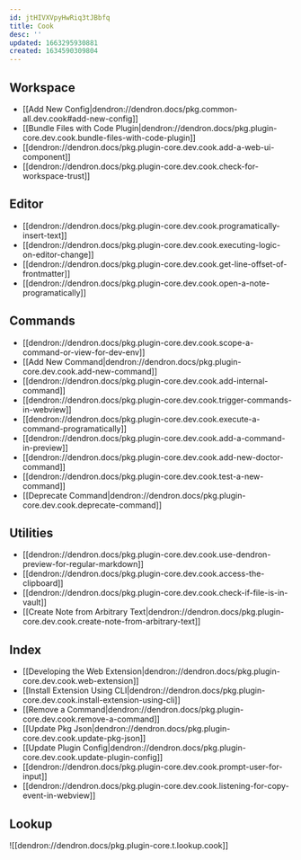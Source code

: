 ```yaml
---
id: jtHIVXVpyHwRiq3tJBbfq
title: Cook
desc: ''
updated: 1663295930881
created: 1634590309804
---
```


## Workspace

- [[Add New Config|dendron://dendron.docs/pkg.common-all.dev.cook#add-new-config]]
- [[Bundle Files with Code Plugin|dendron://dendron.docs/pkg.plugin-core.dev.cook.bundle-files-with-code-plugin]]
- [[dendron://dendron.docs/pkg.plugin-core.dev.cook.add-a-web-ui-component]]
- [[dendron://dendron.docs/pkg.plugin-core.dev.cook.check-for-workspace-trust]]

## Editor
- [[dendron://dendron.docs/pkg.plugin-core.dev.cook.programatically-insert-text]]
- [[dendron://dendron.docs/pkg.plugin-core.dev.cook.executing-logic-on-editor-change]]
- [[dendron://dendron.docs/pkg.plugin-core.dev.cook.get-line-offset-of-frontmatter]]
- [[dendron://dendron.docs/pkg.plugin-core.dev.cook.open-a-note-programatically]]

## Commands
- [[dendron://dendron.docs/pkg.plugin-core.dev.cook.scope-a-command-or-view-for-dev-env]]
- [[Add New Command|dendron://dendron.docs/pkg.plugin-core.dev.cook.add-new-command]]
- [[dendron://dendron.docs/pkg.plugin-core.dev.cook.add-internal-command]]
- [[dendron://dendron.docs/pkg.plugin-core.dev.cook.trigger-commands-in-webview]]
- [[dendron://dendron.docs/pkg.plugin-core.dev.cook.execute-a-command-programatically]]
- [[dendron://dendron.docs/pkg.plugin-core.dev.cook.add-a-command-in-preview]]
- [[dendron://dendron.docs/pkg.plugin-core.dev.cook.add-new-doctor-command]]
- [[dendron://dendron.docs/pkg.plugin-core.dev.cook.test-a-new-command]]
- [[Deprecate Command|dendron://dendron.docs/pkg.plugin-core.dev.cook.deprecate-command]]

## Utilities
- [[dendron://dendron.docs/pkg.plugin-core.dev.cook.use-dendron-preview-for-regular-markdown]]
- [[dendron://dendron.docs/pkg.plugin-core.dev.cook.access-the-clipboard]]
- [[dendron://dendron.docs/pkg.plugin-core.dev.cook.check-if-file-is-in-vault]]
- [[Create Note from Arbitrary Text|dendron://dendron.docs/pkg.plugin-core.dev.cook.create-note-from-arbitrary-text]]

## Index
- [[Developing the Web Extension|dendron://dendron.docs/pkg.plugin-core.dev.cook.web-extension]]
- [[Install Extension Using CLI|dendron://dendron.docs/pkg.plugin-core.dev.cook.install-extension-using-cli]]
- [[Remove a Command|dendron://dendron.docs/pkg.plugin-core.dev.cook.remove-a-command]]
- [[Update Pkg Json|dendron://dendron.docs/pkg.plugin-core.dev.cook.update-pkg-json]]
- [[Update Plugin Config|dendron://dendron.docs/pkg.plugin-core.dev.cook.update-plugin-config]]
- [[dendron://dendron.docs/pkg.plugin-core.dev.cook.prompt-user-for-input]]
- [[dendron://dendron.docs/pkg.plugin-core.dev.cook.listening-for-copy-event-in-webview]]

## Lookup

![[dendron://dendron.docs/pkg.plugin-core.t.lookup.cook]]